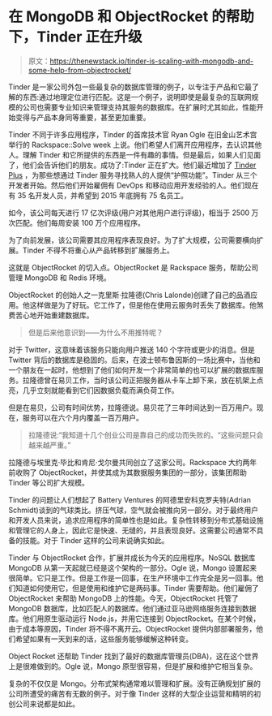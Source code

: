 # 在 MongoDB 和 ObjectRocket 的帮助下，Tinder 正在升级

> 原文：<https://thenewstack.io/tinder-is-scaling-with-mongodb-and-some-help-from-objectrocket/>

Tinder 是一家公司外包一些最复杂的数据库管理的例子，以专注于产品和它最了解的东西:通过地理定位进行匹配。这是一个例子，说明即使是最复杂的互联网规模的公司也需要专业知识来管理支持其服务的数据库。在扩展时尤其如此，性能开始变得与产品本身同等重要，甚至更加重要。

Tinder 不同于许多应用程序，Tinder 的首席技术官 Ryan Ogle 在旧金山艺术宫举行的 Rackspace::Solve week 上说。他们希望人们离开应用程序，去认识其他人。理解 Tinder 和它所提供的东西是一件有趣的事情。但是最后，如果人们见面了，他们会告诉他们的朋友。成功了:Tinder 正在扩大。他们最近增加了 [Tinder Plus](http://www.gotinder.com/blog/plus) ，为那些想通过 Tinder 服务寻找熟人的人提供“护照功能”。Tinder 从三个开发者开始。然后他们开始雇佣有 DevOps 和移动应用开发经验的人。他们现在有 35 名开发人员，并希望到 2015 年底拥有 75 名员工。

如今，该公司每天进行 17 亿次评级(用户对其他用户进行评级)，相当于 2500 万次匹配。他们每周安装 100 万个应用程序。

为了向前发展，该公司需要其应用程序表现良好。为了扩大规模，公司需要横向扩展。Tinder 不得不将重心从产品转移到扩展服务上。

这就是 ObjectRocket 的切入点。ObjectRocket 是 Rackspace 服务，帮助公司管理 MongoDB 和 Redis 环境。

ObjectRocket 的创始人之一克里斯·拉隆德(Chris Lalonde)创建了自己的品酒应用。他这样做是为了好玩。它工作了，但是他在使用云服务时丢失了数据库。他煞费苦心地开始重建数据库。

> 但是后来他意识到——为什么不用推特呢？

对于 Twitter，这意味着该服务只能向用户推送 140 个字符或更少的消息。但是 Twitter 背后的数据库是稳固的。后来，在波士顿布鲁因斯的一场比赛中，当他和一个朋友在一起时，他想到了他们如何开发一个非常简单的也可以扩展的数据库服务。拉隆德曾在易贝工作，当时该公司正把服务器从卡车上卸下来，放在机架上点亮，几乎立刻就能看到它们因数据负载而满负荷工作。

但是在易贝，公司有时间优势，拉隆德说。易贝花了三年时间达到一百万用户。现在，服务可以在六个月内覆盖一百万用户。

> 拉隆德说:“我知道十几个创业公司是靠自己的成功而失败的。“这些问题只会越来越严重。”

拉隆德与埃里克·毕比和肯尼·戈尔曼共同创立了这家公司。Rackspace 大约两年前收购了 ObjectRocket，并使其成为其数据服务集团的一部分，该集团帮助 Tinder 等公司扩大规模。

Tinder 的问题让人们想起了 Battery Ventures 的阿德里安科克罗夫特(Adrian Schmidt)谈到的气球类比。挤压气球，空气就会被推向另一部分。对于最终用户和开发人员来说，追求应用程序的简单性也是如此。复杂性转移到分布式基础设施和管理它的人身上，因此它是快速、无缝的，并且表现良好。这需要公司通常不具备的技能。对于 Tinder 这样的公司来说确实如此。

Tinder 与 ObjectRocket 合作，扩展并成长为今天的应用程序。NoSQL 数据库 MongoDB 从第一天起就已经是这个架构的一部分。Ogle 说，Mongo 设置起来很简单。它只是工作。但是工作是一回事，在生产环境中工作完全是另一回事。他们知道如何使用它，但是使用和维护它是两码事。Tinder 需要帮助。他们雇佣了 ObjectRocket 来帮助 MongoDB 上的性能。今天，ObjectRocket 托管了 MongoDB 数据库，比如匹配人的数据库。他们通过亚马逊网络服务连接到数据库。他们用原生驱动运行 Node.js，并用它连接到 ObjectRocket。在某个时候，由于成本等原因，Tinder 将不得不离开云。ObjectRocket 提供内部部署服务，他们希望如果有一天到来的话，这些服务能够缓解这种转变。

Object Rocket 还帮助 Tinder 找到了最好的数据库管理员(DBA)，这在这个世界上是很难做到的。Ogle 说，Mongo 原型很容易，但是扩展和维护它相当复杂。

复杂的不仅仅是 Mongo。分布式架构通常难以管理和扩展。没有正确规划扩展的公司所遭受的痛苦有无数的例子。对于像 Tinder 这样的大型企业运营和精明的初创公司来说都是如此。

<svg xmlns:xlink="http://www.w3.org/1999/xlink" viewBox="0 0 68 31" version="1.1"><title>Group</title> <desc>Created with Sketch.</desc></svg>